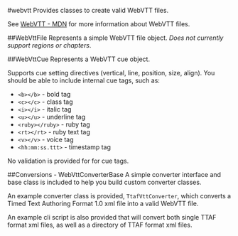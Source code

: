 #webvtt
Provides classes to create valid WebVTT files.

See [WebVTT - MDN](https://developer.mozilla.org/en-US/docs/Web/API/WebVTT_API) 
for more information about WebVTT files.

##WebVttFile
Represents a simple WebVTT file object. *Does not currently support regions or chapters*.

##WebVttCue
Represents a WebVTT cue object.

Supports cue setting directives (vertical, line, position, size, align).
You should be able to include internal cue tags, such as:
* `<b></b>` - bold tag
* `<c></c>` - class tag
* `<i></i>` - italic tag
* `<u></u>` - underline tag
* `<ruby></ruby>` - ruby tag
* `<rt></rt>` - ruby text tag
* `<v></v>` - voice tag
* `<hh:mm:ss.ttt>` - timestamp tag

No validation is provided for for cue tags.

##Conversions - WebVttConverterBase
A simple converter interface and base class is included to help you build custom converter classes.

An example converter class is provided, `TtafVttConverter`, 
which converts a Timed Text Authoring Format 1.0 xml file into a valid WebVTT file.

An example cli script is also provided that will convert both single TTAF format xml files, 
as well as a directory of TTAF format xml files.